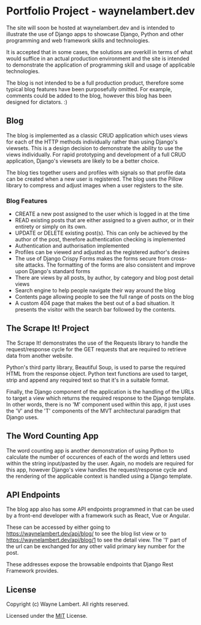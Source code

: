 # Portfolio Project - waynelambert.dev

The site will soon be hosted at waynelambert.dev and is intended to illustrate the use of Django apps to showcase Django, Python and other programming and web framework skills and technologies.

It is accepted that in some cases, the solutions are overkill in terms of what would suffice in an actual production environment and the site is intended to demonstrate the application of programming skill and usage of applicable technologies.

The blog is not intended to be a full production product, therefore some typical blog features have been purposefully omitted. For example, comments could be added to the blog, however this blog has been designed for dictators. :)

## Blog

The blog is implemented as a classic CRUD application which uses views for each of the HTTP methods individually rather than using Django's viewsets. This is a design decision to demonstrate the ability to use the views individually. For rapid prototyping and development of a full CRUD application, Django's viewsets are likely to be a better choice.

The blog ties together users and profiles with signals so that profile data can be created when a new user is registered. The blog uses the Pillow library to compress and adjust images when a user registers to the site.

### Blog Features

- CREATE a new post assigned to the user which is logged in at the time
- READ existing posts that are either assigned to a given author, or in their entirety or simply on its own.
- UPDATE or DELETE existing post(s). This can only be achieved by the author of the post, therefore authentication checking is implemented
- Authentication and authorisation implemented
- Profiles can be viewed and adjusted as the registered author's desires
- The use of Django Crispy Forms makes the forms secure from cross-site attacks. The formatting of the forms are also consistent and improve upon Django's standard forms
- There are views by all posts, by author, by category and blog post detail views
- Search engine to help people navigate their way around the blog
- Contents page allowing people to see the full range of posts on the blog
- A custom 404 page that makes the best out of a bad situation. It presents the visitor with the search bar followed by the contents.

## The Scrape It! Project

The Scrape It! demonstrates the use of the Requests library to handle the request/response cycle for the GET requests that are required to retrieve data from another website.

Python's third party library, Beautiful Soup, is used to parse the required HTML from the response object. Python text functions are used to target, strip and append any required text so that it's in a suitable format.

Finally, the Django component of the application is the handling of the URLs to target a view which returns the required response to the Django template. In other words, there is no 'M' component used within this app, it just uses the 'V' and the 'T' components of the MVT architectural paradigm that Django uses.

## The Word Counting App

The word counting app is another demonstration of using Python to calculate the number of occurences of each of the words and letters used within the string input/pasted by the user. Again, no models are required for this app, however Django's view handles the request/response cycle and the rendering of the applicable context is handled using a Django template.

## API Endpoints

The blog app also has some API endpoints programmed in that can be used by a front-end developer with a framework such as React, Vue or Angular.

These can be accessed by either going to <https://waynelambert.dev/api/blog/> to see the blog list view or to
<https://waynelambert.dev/api/blog/1> to see the detail view. The '1' part of the url can be exchanged for any other valid primary key number for the post.

These addresses expose the browsable endpoints that Django Rest Framework provides.

## License

Copyright (c) Wayne Lambert. All rights reserved.

Licensed under the [MIT](/LICENSE) License.
